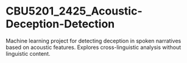 # CBU5201_2425_Acoustic-Deception-Detection
Machine learning project for detecting deception in spoken narratives based on acoustic features. Explores cross-linguistic analysis without linguistic content.
